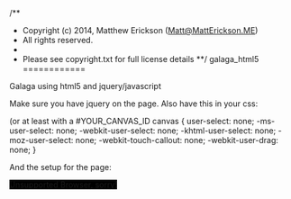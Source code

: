 /**
 * Copyright (c) 2014, Matthew Erickson (Matt@MattErickson.ME)
 * All rights reserved.
 * 
 * Please see copyright.txt for full license details
 **/
galaga_html5
============

Galaga using html5 and jquery/javascript


Make sure you have jquery on the page.  Also have this in your css:

(or at least with a #YOUR_CANVAS_ID
canvas {
  user-select: none;
  -ms-user-select: none;
  -webkit-user-select: none;
  -khtml-user-select: none;
  -moz-user-select: none;
  -webkit-touch-callout: none;
  -webkit-user-drag: none;
}

And the setup for the page:

<canvas id="galaga_canvas" width="400" height="400" style="background-color: black; cursor: none;">Unsupported Browser, sorry!</canvas>

<img id="bad1" style="display: none;" src="http://matterickson.me/images/bad1.png" alt="" />
<img id="bad2" style="display: none;" src="http://matterickson.me/images/bad2.png" alt="" />
<img id="bad3" style="display: none;" src="http://matterickson.me/images/bad3.png" alt="" />
<img id="good" style="display: none;" src="http://matterickson.me/images/good.png" alt="" />
